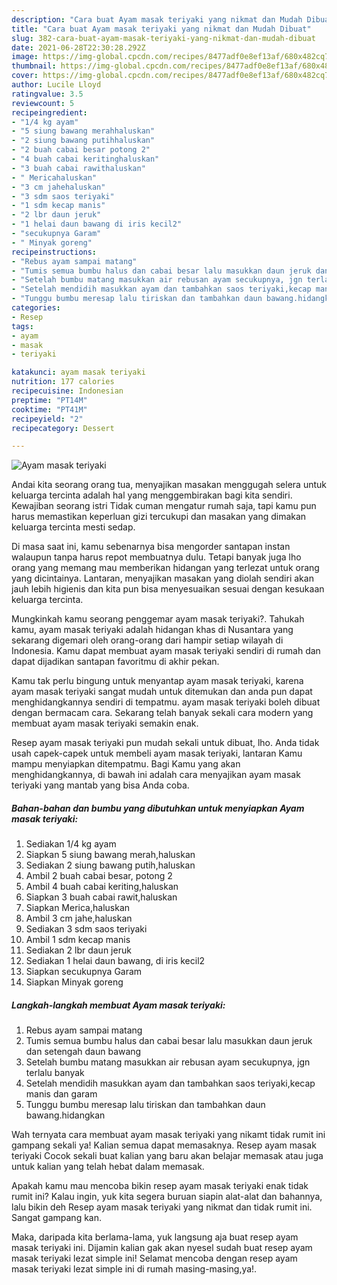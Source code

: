 ```yaml
---
description: "Cara buat Ayam masak teriyaki yang nikmat dan Mudah Dibuat"
title: "Cara buat Ayam masak teriyaki yang nikmat dan Mudah Dibuat"
slug: 382-cara-buat-ayam-masak-teriyaki-yang-nikmat-dan-mudah-dibuat
date: 2021-06-28T22:30:28.292Z
image: https://img-global.cpcdn.com/recipes/8477adf0e8ef13af/680x482cq70/ayam-masak-teriyaki-foto-resep-utama.jpg
thumbnail: https://img-global.cpcdn.com/recipes/8477adf0e8ef13af/680x482cq70/ayam-masak-teriyaki-foto-resep-utama.jpg
cover: https://img-global.cpcdn.com/recipes/8477adf0e8ef13af/680x482cq70/ayam-masak-teriyaki-foto-resep-utama.jpg
author: Lucile Lloyd
ratingvalue: 3.5
reviewcount: 5
recipeingredient:
- "1/4 kg ayam"
- "5 siung bawang merahhaluskan"
- "2 siung bawang putihhaluskan"
- "2 buah cabai besar potong 2"
- "4 buah cabai keritinghaluskan"
- "3 buah cabai rawithaluskan"
- " Mericahaluskan"
- "3 cm jahehaluskan"
- "3 sdm saos teriyaki"
- "1 sdm kecap manis"
- "2 lbr daun jeruk"
- "1 helai daun bawang di iris kecil2"
- "secukupnya Garam"
- " Minyak goreng"
recipeinstructions:
- "Rebus ayam sampai matang"
- "Tumis semua bumbu halus dan cabai besar lalu masukkan daun jeruk dan setengah daun bawang"
- "Setelah bumbu matang masukkan air rebusan ayam secukupnya, jgn terlalu banyak"
- "Setelah mendidih masukkan ayam dan tambahkan saos teriyaki,kecap manis dan garam"
- "Tunggu bumbu meresap lalu tiriskan dan tambahkan daun bawang.hidangkan"
categories:
- Resep
tags:
- ayam
- masak
- teriyaki

katakunci: ayam masak teriyaki 
nutrition: 177 calories
recipecuisine: Indonesian
preptime: "PT14M"
cooktime: "PT41M"
recipeyield: "2"
recipecategory: Dessert

---
```



![Ayam masak teriyaki](https://img-global.cpcdn.com/recipes/8477adf0e8ef13af/680x482cq70/ayam-masak-teriyaki-foto-resep-utama.jpg)

Andai kita seorang orang tua, menyajikan masakan menggugah selera untuk keluarga tercinta adalah hal yang menggembirakan bagi kita sendiri. Kewajiban seorang istri Tidak cuman mengatur rumah saja, tapi kamu pun harus memastikan keperluan gizi tercukupi dan masakan yang dimakan keluarga tercinta mesti sedap.

Di masa  saat ini, kamu sebenarnya bisa mengorder santapan instan walaupun tanpa harus repot membuatnya dulu. Tetapi banyak juga lho orang yang memang mau memberikan hidangan yang terlezat untuk orang yang dicintainya. Lantaran, menyajikan masakan yang diolah sendiri akan jauh lebih higienis dan kita pun bisa menyesuaikan sesuai dengan kesukaan keluarga tercinta. 



Mungkinkah kamu seorang penggemar ayam masak teriyaki?. Tahukah kamu, ayam masak teriyaki adalah hidangan khas di Nusantara yang sekarang digemari oleh orang-orang dari hampir setiap wilayah di Indonesia. Kamu dapat membuat ayam masak teriyaki sendiri di rumah dan dapat dijadikan santapan favoritmu di akhir pekan.

Kamu tak perlu bingung untuk menyantap ayam masak teriyaki, karena ayam masak teriyaki sangat mudah untuk ditemukan dan anda pun dapat menghidangkannya sendiri di tempatmu. ayam masak teriyaki boleh dibuat dengan bermacam cara. Sekarang telah banyak sekali cara modern yang membuat ayam masak teriyaki semakin enak.

Resep ayam masak teriyaki pun mudah sekali untuk dibuat, lho. Anda tidak usah capek-capek untuk membeli ayam masak teriyaki, lantaran Kamu mampu menyiapkan ditempatmu. Bagi Kamu yang akan menghidangkannya, di bawah ini adalah cara menyajikan ayam masak teriyaki yang mantab yang bisa Anda coba.

<!--inarticleads1-->

##### Bahan-bahan dan bumbu yang dibutuhkan untuk menyiapkan Ayam masak teriyaki:

1. Sediakan 1/4 kg ayam
1. Siapkan 5 siung bawang merah,haluskan
1. Sediakan 2 siung bawang putih,haluskan
1. Ambil 2 buah cabai besar, potong 2
1. Ambil 4 buah cabai keriting,haluskan
1. Siapkan 3 buah cabai rawit,haluskan
1. Siapkan  Merica,haluskan
1. Ambil 3 cm jahe,haluskan
1. Sediakan 3 sdm saos teriyaki
1. Ambil 1 sdm kecap manis
1. Sediakan 2 lbr daun jeruk
1. Sediakan 1 helai daun bawang, di iris kecil2
1. Siapkan secukupnya Garam
1. Siapkan  Minyak goreng




<!--inarticleads2-->

##### Langkah-langkah membuat Ayam masak teriyaki:

1. Rebus ayam sampai matang
1. Tumis semua bumbu halus dan cabai besar lalu masukkan daun jeruk dan setengah daun bawang
1. Setelah bumbu matang masukkan air rebusan ayam secukupnya, jgn terlalu banyak
1. Setelah mendidih masukkan ayam dan tambahkan saos teriyaki,kecap manis dan garam
1. Tunggu bumbu meresap lalu tiriskan dan tambahkan daun bawang.hidangkan




Wah ternyata cara membuat ayam masak teriyaki yang nikamt tidak rumit ini gampang sekali ya! Kalian semua dapat memasaknya. Resep ayam masak teriyaki Cocok sekali buat kalian yang baru akan belajar memasak atau juga untuk kalian yang telah hebat dalam memasak.

Apakah kamu mau mencoba bikin resep ayam masak teriyaki enak tidak rumit ini? Kalau ingin, yuk kita segera buruan siapin alat-alat dan bahannya, lalu bikin deh Resep ayam masak teriyaki yang nikmat dan tidak rumit ini. Sangat gampang kan. 

Maka, daripada kita berlama-lama, yuk langsung aja buat resep ayam masak teriyaki ini. Dijamin kalian gak akan nyesel sudah buat resep ayam masak teriyaki lezat simple ini! Selamat mencoba dengan resep ayam masak teriyaki lezat simple ini di rumah masing-masing,ya!.

